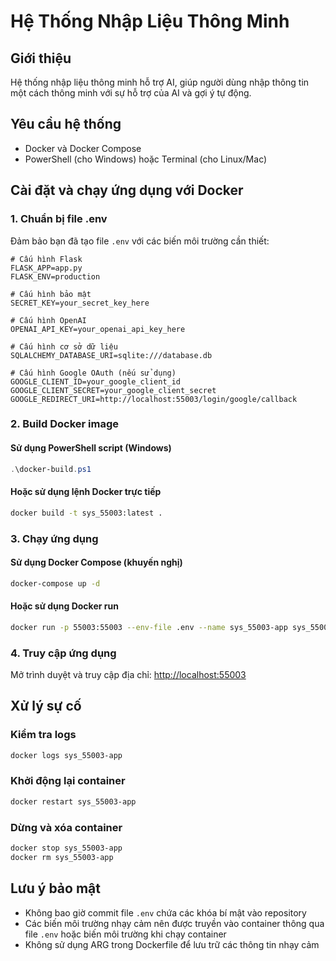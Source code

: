 # Hệ Thống Nhập Liệu Thông Minh

## Giới thiệu

Hệ thống nhập liệu thông minh hỗ trợ AI, giúp người dùng nhập thông tin một cách thông minh với sự hỗ trợ của AI và gợi ý tự động.

## Yêu cầu hệ thống

- Docker và Docker Compose
- PowerShell (cho Windows) hoặc Terminal (cho Linux/Mac)

## Cài đặt và chạy ứng dụng với Docker

### 1. Chuẩn bị file .env

Đảm bảo bạn đã tạo file `.env` với các biến môi trường cần thiết:

```
# Cấu hình Flask
FLASK_APP=app.py
FLASK_ENV=production

# Cấu hình bảo mật
SECRET_KEY=your_secret_key_here

# Cấu hình OpenAI
OPENAI_API_KEY=your_openai_api_key_here

# Cấu hình cơ sở dữ liệu
SQLALCHEMY_DATABASE_URI=sqlite:///database.db

# Cấu hình Google OAuth (nếu sử dụng)
GOOGLE_CLIENT_ID=your_google_client_id
GOOGLE_CLIENT_SECRET=your_google_client_secret
GOOGLE_REDIRECT_URI=http://localhost:55003/login/google/callback
```

### 2. Build Docker image

#### Sử dụng PowerShell script (Windows)

```powershell
.\docker-build.ps1
```

#### Hoặc sử dụng lệnh Docker trực tiếp

```bash
docker build -t sys_55003:latest .
```

### 3. Chạy ứng dụng

#### Sử dụng Docker Compose (khuyến nghị)

```bash
docker-compose up -d
```

#### Hoặc sử dụng Docker run

```bash
docker run -p 55003:55003 --env-file .env --name sys_55003-app sys_55003:latest
```

### 4. Truy cập ứng dụng

Mở trình duyệt và truy cập địa chỉ: [http://localhost:55003](http://localhost:55003)

## Xử lý sự cố

### Kiểm tra logs

```bash
docker logs sys_55003-app
```

### Khởi động lại container

```bash
docker restart sys_55003-app
```

### Dừng và xóa container

```bash
docker stop sys_55003-app
docker rm sys_55003-app
```

## Lưu ý bảo mật

- Không bao giờ commit file `.env` chứa các khóa bí mật vào repository
- Các biến môi trường nhạy cảm nên được truyền vào container thông qua file `.env` hoặc biến môi trường khi chạy container
- Không sử dụng ARG trong Dockerfile để lưu trữ các thông tin nhạy cảm